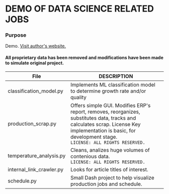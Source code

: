 # DEMO OF DATA SCIENCE RELATED JOBS

### Purpose
Demo. [Visit author's website.](https://www.dennisrotnov.com)

#### All proprietary data has been removed and modifications have been made to simulate original project.
| File | DESCRIPTION |
|-----|-------------|
|classification_model.py|Implements ML classification model to determine growth rate and/or quality|
|production_scrap.py|Offers simple GUI. Modifies ERP's report, removes, reorganizes, substitutes data, tracks and calculates scrap. License Key implementation is basic, for development stage.</br> `LICENSE: ALL RIGHTS RESERVED.`|
|temperature_analysis.py|Cleans, analizes huge volumes of contenious data.</br> `LICENSE: ALL RIGHTS RESERVED.`
|internal_link_crawler.py|Looks for article titles of interest.|
|schedule.py|Small Dash project to help visualize production jobs and schedule.|
